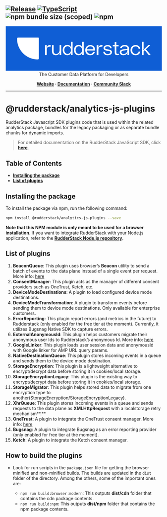 ## [![Release](https://img.shields.io/npm/v/%40rudderstack/analytics-js-plugins)](https://www.npmjs.com/package/@rudderstack/analytics-js-plugins) [![TypeScript](https://img.shields.io/badge/%3C%2F%3E-TypeScript-%230074c1.svg)](https://www.typescriptlang.org/) ![npm bundle size (scoped)](https://img.shields.io/bundlephobia/min/%40rudderstack/analytics-js-plugins) ![npm](https://img.shields.io/npm/dw/%40rudderstack/analytics-js-plugins)

<p align="center">
  <a href="https://rudderstack.com/">
    <img alt="RudderStack" width="512" src="https://raw.githubusercontent.com/rudderlabs/rudder-sdk-js/develop/assets/rs-logo-full-light.jpg">
  </a>
  <br />
  <caption>The Customer Data Platform for Developers</caption>
</p>
<p align="center">
  <b>
    <a href="https://rudderstack.com">Website</a>
    ·
    <a href="https://rudderstack.com/docs/stream-sources/rudderstack-sdk-integration-guides/rudderstack-javascript-sdk/">Documentation</a>
    ·
    <a href="https://rudderstack.com/join-rudderstack-slack-community">Community Slack</a>
  </b>
</p>

---

# [](https://github.com/rudderlabs/rudder-sdk-js/blob/main/packages/analytics-js-plugins/README.md#@rudderstack-analytics-js-plugins)@rudderstack/analytics-js-plugins

RudderStack Javascript SDK plugins code that is used within the related analytics package, bundles for the legacy packaging or as separate bundle chunks for dynamic imports.

> For detailed documentation on the RudderStack JavaScript SDK, click [**here**](https://www.rudderstack.com/docs/sources/event-streams/sdks/rudderstack-javascript-sdk/).

## Table of Contents

- [**Installing the package**](https://github.com/rudderlabs/rudder-sdk-js/blob/main/packages/analytics-js-plugins/README.md#installing-the-package)
- [**List of plugins**](https://github.com/rudderlabs/rudder-sdk-js/blob/main/packages/analytics-js-plugins/README.md#list-of-plugins)

## [](https://github.com/rudderlabs/rudder-sdk-js/blob/main/packages/analytics-js-plugins/README.md#installing-the-package)Installing the package

To install the package via npm, run the following command:

```bash
npm install @rudderstack/analytics-js-plugins --save
```

**Note that this NPM module is only meant to be used for a browser installation**. If you want to integrate RudderStack with your Node.js application, refer to the [**RudderStack Node.js repository**](https://github.com/rudderlabs/rudder-sdk-node).

## [](https://github.com/rudderlabs/rudder-sdk-js/blob/main/packages/analytics-js-plugins/README.md#list-of-plugins)List of plugins

1. **BeaconQueue**: This plugin uses browser’s **Beacon** utility to send a batch of events to the data plane instead of a single event per request. More info: [here](https://www.rudderstack.com/docs/sources/event-streams/sdks/rudderstack-javascript-sdk/javascript-sdk-enhancements/#sending-events-using-beacon)
2. **ConsentManager**: This plugin acts as the manager of different consent providers such as OneTrust, Ketch, etc.
3. **DeviceModeDestinations**: A plugin to load configured device mode destinations.
4. **DeviceModeTransformation**: A plugin to transform events before sending them to device mode destinations. Only available for enterprise customers.
5. **ErrorReporting**: This plugin report errors (and metrics in the future) to Rudderstack (only enabled for the free tier at the moment). Currently, it utilizes Bugsnag Native SDK to capture errors.
6. **ExternalAnonymousId**: This plugin helps customers migrate their anonymous user Ids to Rudderstack’s anonymous Id. More info: [here](https://www.rudderstack.com/docs/sources/event-streams/sdks/rudderstack-javascript-sdk/load-js-sdk/#anonymousidoptions)
7. **GoogleLinker**: This plugin loads user session data and anonymousId with Google linker for AMP URL query params.
8. **NativeDestinationQueue**: This plugin stores incoming events in a queue and sends them to the device mode destination.
9. **StorageEncryption**: This plugin is a lightweight alternative to encrypt/decrypt data before storing it in cookies/local storage.
10. **StorageEncryptionLegacy**: This plugin is the existing way to encrypt/decrypt data before storing it in cookies/local storage.
11. **StorageMigrator**: This plugin helps stored data to migrate from one encryption type to another(StorageEncryption/StorageEncryptionLegacy).
12. **XhrQueue**: This plugin stores incoming events in a queue and sends requests to the data plane as **XMLHttpRequest** with a localstorage retry mechanism**.**
13. **OneTrust**: A plugin to integrate the OneTrust consent manager. More info: [here](https://www.rudderstack.com/docs/sources/event-streams/sdks/onetrust/javascript/)
14. **Bugsnag**: A plugin to integrate Bugsnag as an error reporting provider (only enabled for free tier at the moment).
15. **Ketch**: A plugin to integrate the Ketch consent manager.

## [](https://github.com/rudderlabs/rudder-sdk-js/blob/main/packages/analytics-js-plugins/README.md#how-to-build-the-sdk)How to build the plugins

- Look for run scripts in the `package.json` file for getting the browser minified and non-minified builds. The builds are updated in the `dist` folder of the directory. Among the others, some of the important ones are:

  - `npm run build:browser:modern`: This outputs **dist/cdn** folder that contains the cdn package contents.
  - `npm run build:npm`: This outputs **dist/npm** folder that contains the npm package contents.
